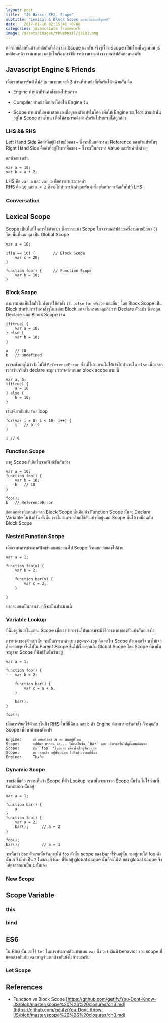 ```yaml
---
layout: post
title:  "JS Basic: EP2. Scope"
subtitle: "Lexical & Block Scope มองแว่บเดียวก็ดูออก"
date:   2017-01-16 02:15:41 +0700
categories: javascripts framework
image: /assets/images/thumbnail/js101.png
---
```


ต่อจากบล็อกที่แล้ว มาต่อกันที่เรื่องของ Scope นะครับ จริงๆเรื่อง scope เป็นเรื่องพื้นฐานบน js แต่ก่อนหน้า เรามาทำความเข้าใจเรื่องการวิธีการทำงานของตัวจาวาสคริปกันก่อนนะครับ

## Javascript Engine & Friends

เมื่อเราทำการรันตัวไฟล์ js บนระบบจะมี 3 ส่วนที่ทำหน้าที่เพื่อรันโค้ดด้วยกัน คือ

- Engine	ทำหน้าที่รันคำสั่งของโปรแกรม

- Compiler ทำหน้าที่แปลงโค้ดให้ Engine รัน

- Scope ทำหน้าที่มองหาส่วนของที่อยู่ของตัวแปรในโค้ด เพื่อให้ Engine ระบุได้ว่า ตัวแปรนั้นอยู่ใน Scope ส่วนไหน เพื่อให้สามารถดึงค่าหรือรันโปรแกรมได้ถูกต้อง


### LHS && RHS

Left Hand Side คือค่าที่อยู่ฝั่งซ้ายมือของ `=` ซึ่งจะเป็นแค่การหา Reference ของตัวแปรนั้นๆ<br>
Right Hand Side คือค่าที่อยู่ฝั่งขวามือของ `=` ซึ่งจะเป็นการหา Value และรันคำสั่งต่างๆ

ยกตัวอย่างเช่น

```
var a = 10;
var b = a + 2;
```

LHS คือ `var a` และ `var b` คือการทำประกาศค่า<br>
RHS คือ `10` และ `a + 2` ซึ่งจะไปทำการดึงค่าและรันคำสั่ง เพื่อทำการจัดเก็บไปที่ LHS

### Conversation

## Lexical Scope

Scope เป็นพื้นที่ในการใช้ตัวแปร ซึ่งเราจะแบ่ง Scope ในจาวาสคริปด้วยเครื่องหมายปีกกา `{}` โดยพื้นที่นอกสุด เป็น Global Scope

```
var a = 10;

if(a == 10) {		 // Block Scope
	var c = 20;
}

function foo() {	 // Function Scope
	var b = 10;
}
```

### Block Scope

สามารถพบเห็นได้ทั่วไปทั้งการใช้คำสั่ง `if..else` `for` `while` และอื่นๆ โดย Block Scope เป็น Block สำหรับการรันคำสั่งๆในแต่ละ Block แต่จะไม่ครอบคลุมถึงการ Declare ตัวแปร ซึ่งจะถูก Declare นอก Block Scope เช่น

```
if(true) {
	var a = 10;
} else {
	var b = 10;
}

a 	// 10
b 	// undefined
```

เราจะสังเกตุได้ว่า b ไม่ใช่ `ReferenceError` ทั้งๆที่โปรแกรมไม่ได้เข้าไปทำงานใน `else` เนื่องจากเวลารันจริงตัว declare จะถูกประกาศด้านนอก block scope แบบนี้

```
var a, b;
if(true) {
	a = 10
} else {
	b = 10;
}
```

เช่นเดียวกันกับ `for` loop

```
for(var i = 0; i < 10; i++) {
	i 	// 0..9	
}

i // 9
```

### Function Scope

มาดู Scope ที่เกิดขึ้นจากฟังก์ชันกันบ้าง

```
var a = 10;
function foo() {
	var b = 10;
	b 	// 10
}

foo();
b 	// ReferenceError
```

ข้อแตกต่างที่แตกต่างจาก Block Scope นั้นคือ ตัว Function Scope นั้นจะ Declare Variable ในฟังก์ชัน ดังนั้น เราไม่สามารถเรียกใช้ตัวแปรที่อยู่นอก Scope นั้นได้ เหมือนกับ Block Scope

### Nested Function Scope

เมื่อเราทำการประกาศฟังก์ชันแยกย่อยลงไป Scope ก็จะแยกย่อยลงไปด้วย

```
var a = 1;

function foo(x) {
	var b = 2;

	function bar(y) {
		var c = 3;
	}

}
```

หากจะมองเป็นภาพง่ายๆก็จะเป็นประมานนี้


### Variable Lookup

ทีนี้มาดูกันว่าในแต่ละ Scope เมื่อเราทำการรันโปรแกรมจะมีวิธีการหาค่าของตัวแปรกันอย่างไร

การหาค่าของตัวแปรนั้น จะเป็นการหาค่าแบบ `Down>>Top` คือ หาใน Scope ตัวเองเสร็จ หาไม่เจอ ก็จะค่อยๆหาขึ้นไปใน Parent Scope ขึ้นไปเรื่อยๆจนถึง Global Scope โดย Scope ที่หานั้น จะดูจาก Scope ที่ฟังก์ชันนั้นรันอยู่

```
var a = 1;

function foo() {
	var b = 2;

	function bar() {
		var c = a + b;
	}

	bar();
}

foo();
```

เมื่อการเรียกใช้ตัวแปรในฝั่ง RHS ในที่นี้คือ `a` และ `b` ตัว Engine ต้องการจะรันคำสั่ง ก็จะคุยกับ Scope เพื่อหาค่าของตัวแปร

```
Engine: 	เฮ้ อยากได้ค่า a อะ มันอยู่ที่ไหน
Scope: 		แปปนะ หาก่อน เอ... ไม่เจอในชั้น `bar` แฮะ เดี๋ยวขอขึ้นไปดูชั้นบนก่อนนะ
Scope: 		ชั้น `foo` ก็ไม่มีแฮะ เดี๋ยวขึ้นไปดูชั้นบนสุด
Scope: 		อะ เจอแล้ว อยู่ชั้นบนสุด ไปดึงค่ามาจากที่นี่นะ
Engine: 	Thxกิ้ว
```

### Dynamic Scope

จากข้อที่แล้ว เราจะเห็นว่า Scope ที่ตัว Lookup จะหานั้นจะมาจาก Scope นั้นรัน ไม่ใช่ส่วนที่ function นั้นอยู่

```
var a = 1;

function bar() {
	a
}
function foo() {
	var a = 2;
	bar();		// a = 2
}

foo();
bar(); 			// a = 1
```

จะเห็นว่า `bar` ตัวแรกนั้นรันภายใต้ `foo` ดังนั้น scope ของ bar ที่รันอยู่นั้น จะอยู่ภายใต้ foo ดังนั้น a จึงมีค่าเป็น `2` ในขณะที่ `bar` ที่รันอยู่ global scope นั้นก็จะใช้ a ของ global scope จึงได้ค่าออกมาเป็น `1` นั่นเอง

### New Scope

## Scope Variable

### this

### bind

## ES6

ใน ES6 นั้น เราใช้ `let` ในการประกาศตัวแปรแทน `var` ซึ่ง `let` มันมี behavior ของ scope ที่แตกต่างกันกับ `var`มาดูว่าแตกต่างกันยังไงบ้างนะครับ 

### Let Scope

## References

- Function vs Block Scope [https://github.com/getify/You-Dont-Know-JS/blob/master/scope%20%26%20closures/ch3.md](https://github.com/getify/You-Dont-Know-JS/blob/master/scope%20%26%20closures/ch3.md)